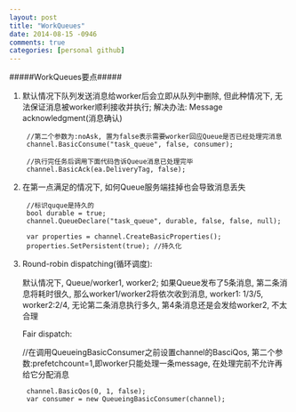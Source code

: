 ```yaml
---
layout: post
title: "WorkQueues"
date: 2014-08-15 -0946
comments: true
categories: [personal github]
---
```


#####WorkQueues要点#####


1. 默认情况下队列发送消息给worker后会立即从队列中删除, 但此种情况下, 无法保证消息被worker顺利接收并执行;
   解决办法: Message acknowledgment(消息确认)


        //第二个参数为:noAsk, 置为false表示需要worker回应Queue是否已经处理完消息
        channel.BasicConsume("task_queue", false, consumer);

        //执行完任务后调用下面代码告诉Queue消息已处理完毕 
        channel.BasicAck(ea.DeliveryTag, false);
   
2. 在第一点满足的情况下, 如何Queue服务端挂掉也会导致消息丢失

        //标识quque是持久的
        bool durable = true;
        channel.QueueDeclare("task_queue", durable, false, false, null);
    
        var properties = channel.CreateBasicProperties(); 
        properties.SetPersistent(true); //持久化
    
3. Round-robin dispatching(循环调度): 

   默认情况下, Queue/worker1, worker2; 如果Queue发布了5条消息, 第二条消息将耗时很久, 那么worker1/worker2将依次收到消息, worker1: 1/3/5, worker2:2/4, 无论第二条消息执行多久, 第4条消息还是会发给worker2, 不太合理

   Fair dispatch:
   
   //在调用QueueingBasicConsumer之前设置channel的BasciQos, 第二个参数:prefetchcount=1,即worker只能处理一条message, 在处理完前不允许再给它分配消息
   
        channel.BasicQos(0, 1, false);
        var consumer = new QueueingBasicConsumer(channel);
   
